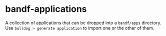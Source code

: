 # bandf-applications

A collection of applications that can be dropped into a `bandf/apps` directory. Use `bulldog > generate application` to import one or the other of them.
